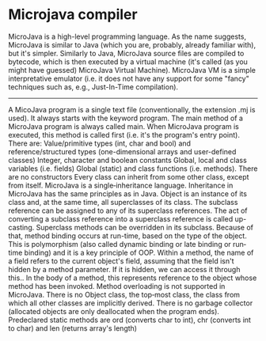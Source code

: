 # Microjava compiler
MicroJava is a high-level programming language. As the name suggests, MicroJava is similar to Java (which you are, probably, already familiar with), but it's simpler. Similarly to Java, MicroJava source files are compiled to bytecode, which is then executed by a virtual machine (it's called (as you might have guessed) MicroJava Virtual Machine). MicroJava VM is a simple interpretative emulator (i.e. it does not have any support for some "fancy" techniques such as, e.g., Just-In-Time compilation).

--------------------------------------------------------------------------------------------------------------------------------------------------
A MicoJava program is a single text file (conventionally, the extension .mj is used). It always starts with the keyword program.
The main method of a MicroJava program is always called main. When MicroJava program is executed, this method is called first (i.e. it's the program's entry point).
There are:
Value/primitive types (int, char and bool) and reference/structured types (one-dimensional arrays and user-defined classes)
Integer, character and boolean constants
Global, local and class variables (i.e. fields)
Global (static) and class functions (i.e. methods). There are no constructors
Every class can inherit from some other class, except from itself. MicroJava is a single‐inheritance language.
Inheritance in MicroJava has the same principles as in Java. Object is an instance of its class and, at the same time, all superclasses of its class. The subclass reference can be assigned to any of its superclass references. The act of converting a subclass reference into a superclass reference is called up-casting.
Superclass methods can be overridden in its subclass. Because of that, method binding occurs at run-time, based on the type of the object. This is polymorphism (also called dynamic binding or late binding or run‐time binding) and it is a key principle of OOP.
Within a method, the name of a field refers to the current object's field, assuming that the field isn't hidden by a method parameter. If it is hidden, we can access it through this.<field-name>. In the body of a method, this represents reference to the object whose method has been invoked.
Method overloading is not supported in MicroJava.
There is no Object class, the top‐most class, the class from which all other classes are implicitly derived.
There is no garbage collector (allocated objects are only deallocated when the program ends).
Predeclared static methods are ord (converts char to int), chr (converts int to char) and len (returns array's length)
